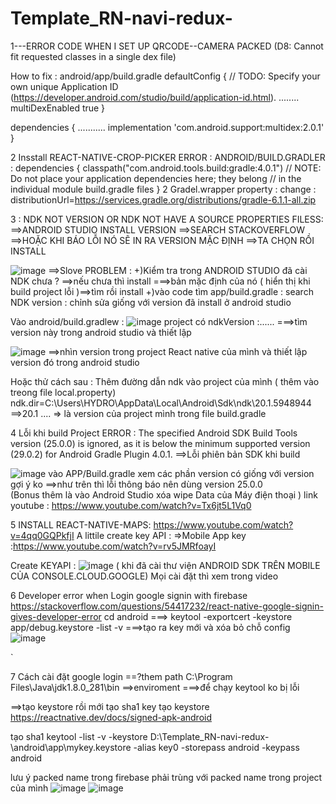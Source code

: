 # Template_RN-navi-redux-

 1---ERROR CODE WHEN I SET UP QRCODE--CAMERA PACKED 
(D8: Cannot fit requested classes in a single dex file)

How to fix : android/app/build.gradle
defaultConfig {
        // TODO: Specify your own unique Application ID (https://developer.android.com/studio/build/application-id.html).
        ........
        multiDexEnabled true
    }


dependencies {
    ...........
    implementation 'com.android.support:multidex:2.0.1'
}


2 Insstall REACT-NATIVE-CROP-PICKER
ERROR :
ANDROID/BUILD.GRADLER :
dependencies {
        classpath("com.android.tools.build:gradle:4.0.1")
        // NOTE: Do not place your application dependencies here; they belong
        // in the individual module build.gradle files
    }
  2 Gradel.wrapper property : change :  distributionUrl=https://services.gradle.org/distributions/gradle-6.1.1-all.zip
  
 3 : NDK NOT VERSION OR NDK NOT HAVE A SOURCE PROPERTIES FILESS:
 ==>ANDROID STUDIO INSTALL VERSION ==>SEARCH STACKOVERFLOW ==>HOẶC KHI BÁO LỖI NÓ SẼ IN RA VERSION MẶC ĐỊNH ==>TA CHỌN RỒI INSTALL
 
 
![image](https://user-images.githubusercontent.com/73121884/113107113-ba32b100-922d-11eb-946d-9ba168a60414.png)
==>Slove PROBLEM :
              +)Kiểm tra trong ANDROID STUDIO đã cài NDK chưa ? ==>nếu chưa thì install ===>bản mặc định của nó ( hiển thị khi build project lỗi )==>tìm rồi install
              +)vào code tìm app/build.gradle : search NDK version : chỉnh sửa giống với version đã install ở android studio
              
 Vào android/build.gradlew :
 ![image](https://user-images.githubusercontent.com/73121884/118256681-f5d0c400-b4d7-11eb-85f8-62bfdd789c37.png)
project có ndkVersion :...... ===>tìm version này trong android studio và thiết lập 

![image](https://user-images.githubusercontent.com/73121884/118256847-2153ae80-b4d8-11eb-881a-b2abb1992cdf.png)
==>nhìn version trong project React native của mình và thiết lập version đó trong android studio
              
 Hoặc thử cách sau : Thêm đường dẫn ndk vào project của mình ( thêm vào treong file local.property)
 ndk.dir=C\:\\Users\\HYDRO\\AppData\\Local\\Android\\Sdk\\ndk\\20.1.5948944
==>20.1 .... => là version của project mình trong file build.gradle
              
 4 Lỗi khi build Project
 ERROR : The specified Android SDK Build Tools version (25.0.0) is ignored, as it is below the minimum supported version (29.0.2) for Android Gradle Plugin 4.0.1.
 ==>Lỗi phiên bản SDK khi build 
 
 ![image](https://user-images.githubusercontent.com/73121884/113256117-ed8b4380-92f2-11eb-825f-4321f38a6a4a.png)
 vào APP/Build.gradle xem các phần version có giống với version gợi ý ko ==>như trên thì lỗi thông báo nên dùng version 25.0.0  
 (Bonus thêm là vào Android Studio xóa wipe Data của Máy điện thoại )
link youtube : https://www.youtube.com/watch?v=Tx6jt5L1Vq0






5 INSTALL REACT-NATIVE-MAPS:
https://www.youtube.com/watch?v=4qq0GQPkfjI
A littile create key API :
   =>Mobile App key :https://www.youtube.com/watch?v=rv5JMRfoayI
   
   Create KEYAPI :
   ![image](https://user-images.githubusercontent.com/73121884/118014763-be4e0480-b37d-11eb-8318-a4c03ee8054b.png)
   ( khi đã cài thư viện ANDROID SDK TRÊN MOBILE CỦA CONSOLE.CLOUD.GOOGLE)
   Mọi cài đặt thì xem trong video 
   
   
   
   6 Developer error when Login google signin with firebase
   https://stackoverflow.com/questions/54417232/react-native-google-signin-gives-developer-error
   cd android ===> keytool -exportcert -keystore app/debug.keystore -list -v ===>tạo ra key mới 
   và xóa bỏ chỗ config
   ![image](https://user-images.githubusercontent.com/73121884/118304399-d6a25880-b510-11eb-95a6-d4a595f5fc71.png)


 `
 
 7 Cách cài đặt google login
 ==?them path C:\Program Files\Java\jdk1.8.0_281\bin ==>enviroment  ===>để chạy keytool ko bị lỗi 
 
 ==>tạo keystore rồi mới tạo sha1 key 
 tạo keystore
https://reactnative.dev/docs/signed-apk-android


 

tạo sha1
keytool -list -v -keystore D:\Template_RN-navi-redux-\android\app\mykey.keystore -alias key0 -storepass android -keypass android


lưu ý packed name trong firebase phải trùng với packed name trong project của mình
![image](https://user-images.githubusercontent.com/73121884/118305871-c8553c00-b512-11eb-9a2b-e9f5856c126e.png)
![image](https://user-images.githubusercontent.com/73121884/118305911-d4d99480-b512-11eb-8d64-c66b0c878b6a.png)



   
